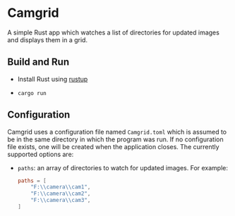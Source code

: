 # Camgrid

A simple Rust app which watches a list of directories for updated images and displays them in a grid.

## Build and Run

- Install Rust using [rustup](https://rustup.rs/)

- `cargo run`

## Configuration

Camgrid uses a configuration file named `Camgrid.toml` which is assumed to be in the same directory in which the program was run. If no configuration file exists, one will be created when the application closes. The currently supported options are:

- `paths`: an array of directories to watch for updated images. For example:

    ```toml
    paths = [
        "F:\\camera\\cam1",
        "F:\\camera\\cam2",
        "F:\\camera\\cam3",
    ]
    ```
